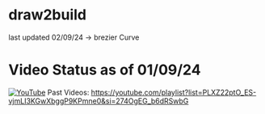 # draw2build
last updated 02/09/24 -> brezier Curve

# Video Status as of 01/09/24 
[![YouTube](http://i.ytimg.com/vi/4TSN-nVM5ZA/hqdefault.jpg)](https://youtu.be/4TSN-nVM5ZA)
Past Videos: https://youtube.com/playlist?list=PLXZ22ptO_ES-vjmLI3KGwXbggP9KPmne0&si=274OgEG_b6dRSwbG

